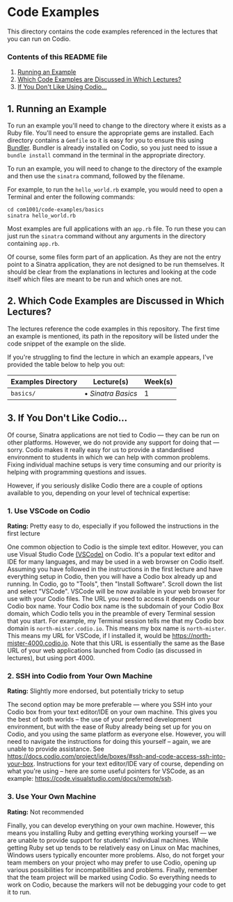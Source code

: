 # Code Examples

This directory contains the code examples referenced in the lectures that you
can run on Codio.

### Contents of this README file

1. [Running an Example](#1-running-an-example)
2. [Which Code Examples are Discussed in Which Lectures?](#2-which-code-examples-are-discussed-in-which-lectures)
3. [If You Don't Like Using Codio...](#3-if-you-dont-like-using-codio)

## 1. Running an Example

To run an example you'll need to change to the directory where it exists as a
Ruby file. You'll need to ensure the appropriate gems are installed. Each
directory contains a ``Gemfile`` so it is easy for you to ensure this using
[Bundler](https://bundler.io). Bundler is already installed on Codio, so you
just need to issue a ``bundle install`` command in the terminal in the
appropriate directory. 

To run an example, you will need to change to the directory of the example
and then use the `sinatra` command, followed by the filename.

For example, to run the `hello_world.rb` example, you would need to open a
Terminal and enter the following commands:

```console
cd com1001/code-examples/basics
sinatra hello_world.rb
```

Most examples are full applications with an `app.rb` file. To run these you can
just run the `sinatra` command without any arguments in the directory containing
`app.rb`.

Of course, some files form part of an application. As they are not the entry
point to a Sinatra application, they are not designed to be run themselves. It
should be clear from the explanations in lectures and looking at the code itself
which files are meant to be run and which ones are not.

## 2. Which Code Examples are Discussed in Which Lectures?

The lectures reference the code examples in this repository. The first time an
example is mentioned, its path in the repository will be listed under the code
snippet of the example on the slide. 

If you're struggling to find the lecture in which an example appears, I've provided the
table below to help you out:

| Examples Directory  | Lecture(s) | Week(s)|
| ------------------- | -----------|--------|
| ``basics/`` | &bullet; _Sinatra Basics_  | 1 |

## 3. If You Don't Like Codio...

Of course, Sinatra applications are not tied to Codio &mdash; they can be run on 
other platforms. However, we do not provide any support for doing that &mdash;
sorry. Codio makes it really easy for us to provide a standardised environment
to students in which we can help with common problems. Fixing individual machine
setups is very time consuming and our priority is helping with programming
questions and issues. 

However, if you seriously dislike Codio there are a couple of options
available to you, depending on your level of technical expertise:

### 1. Use VSCode on Codio

**Rating:** Pretty easy to do, especially if you followed the instructions in
the first lecture

One common objection to Codio is the simple text editor. However, you can use
Visual Studio Code [(VSCode)](https://code.visualstudio.com) on Codio. It's a popular text
editor and IDE for many languages, and may be used in a web browser on Codio
itself. Assuming you have followed in the instructions in the first lecture and
have everything setup in Codio, then you will have a Codio box already up and
running. In Codio, go to "Tools", then "Install Software". Scroll down the list
and select "VSCode". VSCode will be now available in your web browser for use
with your Codio files. The URL you need to access it depends on your Codio box
name. Your Codio box name is the subdomain of your Codio Box domain, which Codio
tells you in the preamble of every Terminal session that you start. For example,
my Terminal session tells me that my Codio box domain is
``north-mister.codio.io``. This means my box name is ``north-mister``. This means my URL for VSCode, if I installed it, would be
https://north-mister-4000.codio.io. Note that this URL is essentially the same
as the Base URL of your web applications launched from Codio (as discussed in
lectures), but using port 4000.

### 2. SSH into Codio from Your Own Machine

**Rating:** Slightly more endorsed, but potentially tricky to setup

The second option may be more preferable &mdash; where you SSH into your Codio box
from your text editor/IDE on your own machine. This gives you the best of both
worlds – the use of your preferred development environment, but with the ease of
Ruby already being set up for you on Codio, and you using the same platform as
everyone else. However, you will need to navigate the instructions for doing
this yourself – again, we are unable to provide assistance. See
https://docs.codio.com/project/ide/boxes/#ssh-and-code-access-ssh-into-your-box.
Instructions for your text editor/IDE vary of course, depending on what you're
using – here are some useful pointers for VSCode, as an example:
https://code.visualstudio.com/docs/remote/ssh.


### 3. Use Your Own Machine

**Rating:** Not recommended

Finally, you can develop everything on your own machine. However, this means you
installing Ruby and getting everything working yourself &mdash; we are unable to
provide support for students' individual machines. While getting Ruby set up
tends to be relatively easy on Linux on Mac machines, Windows users typically
encounter more problems. Also, do not forget your team members on your project
who may prefer to use Codio, opening up various possibilities for
incompatibilities and problems. Finally, remember that the team project will be
marked using Codio. So everything needs to work on Codio, because the markers
will not be debugging your code to get it to run.
